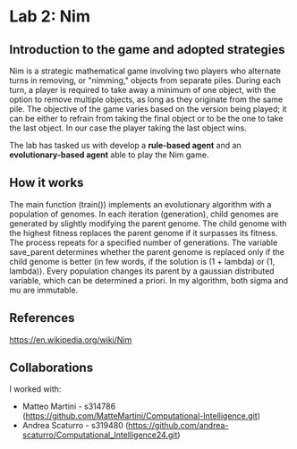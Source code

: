 # Lab 2: Nim

## Introduction to the game and adopted strategies

Nim is a strategic mathematical game involving two players who alternate turns in removing, or "nimming," objects from separate piles. During each turn, a player is required to take away a minimum of one object, with the option to remove multiple objects, as long as they originate from the same pile. The objective of the game varies based on the version being played; it can be either to refrain from taking the final object or to be the one to take the last object. In our case the player taking the last object wins.

The lab has tasked us with develop a **rule-based agent** and an **evolutionary-based agent** able to play the Nim game.

## How it works

The main function (train()) implements an evolutionary algorithm with a population of genomes. In each iteration (generation), child genomes are generated by slightly modifying the parent genome. The child genome with the highest fitness replaces the parent genome if it surpasses its fitness. The process repeats for a specified number of generations. The variable save_parent determines whether the parent genome is replaced only if the child genome is better (in few words, if the solution is (1 + lambda) or (1, lambda)).
Every population changes its parent by a gaussian distributed variable, which can be determined a priori. In my algorithm, both sigma and mu are immutable.


## References

https://en.wikipedia.org/wiki/Nim

## Collaborations
I worked with: 
- Matteo Martini - s314786 (https://github.com/MatteMartini/Computational-Intelligence.git)
- Andrea Scaturro - s319480 (https://github.com/andrea-scaturro/Computational_Intelligence24.git)